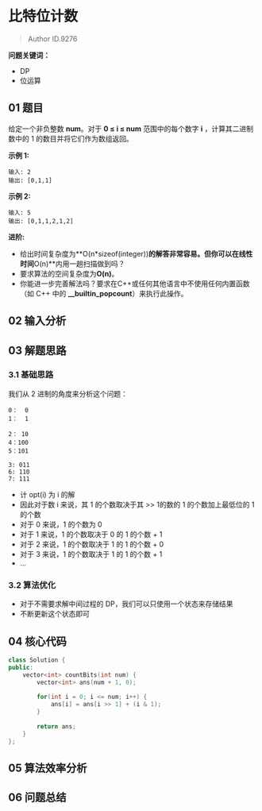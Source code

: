 # 比特位计数
> Author ID.9276 

**问题关键词：**

- DP
- 位运算

## 01 题目

给定一个非负整数 **num**。对于 **0 ≤ i ≤ num** 范围中的每个数字 **i** ，计算其二进制数中的 1 的数目并将它们作为数组返回。

**示例 1:**

```
输入: 2
输出: [0,1,1]
```

**示例 2:**

```
输入: 5
输出: [0,1,1,2,1,2]
```

**进阶:**

- 给出时间复杂度为**O(n\*sizeof(integer))**的解答非常容易。但你可以在线性时间**O(n)**内用一趟扫描做到吗？
- 要求算法的空间复杂度为**O(n)**。
- 你能进一步完善解法吗？要求在C++或任何其他语言中不使用任何内置函数（如 C++ 中的 **__builtin_popcount**）来执行此操作。

## 02 输入分析



## 03 解题思路

### 3.1 基础思路

我们从 2 进制的角度来分析这个问题：

```
0：  0
1：  1

2： 10
4：100
5：101

3: 011
6: 110
7: 111
```

- 计 opt(i) 为 i 的解
- 因此对于数 i 来说，其 1 的个数取决于其 >> 1的数的 1 的个数加上最低位的 1 的个数
- 对于 0 来说，1 的个数为 0
- 对于 1 来说，1 的个数取决于 0 的 1 的个数 + 1
- 对于 2 来说，1 的个数取决于 1 的 1 的个数 + 0
- 对于 3 来说，1 的个数取决于 1 的 1 的个数 + 1
- …

### 3.2 算法优化

- 对于不需要求解中间过程的 DP，我们可以只使用一个状态来存储结果
- 不断更新这个状态即可

## 04 核心代码

```c++
class Solution {
public:
    vector<int> countBits(int num) {
        vector<int> ans(num + 1, 0);
        
        for(int i = 0; i <= num; i++) {
            ans[i] = ans[i >> 1] + (i & 1);
        }
        
        return ans;
    }
};
```



## 05 算法效率分析



## 06 问题总结

